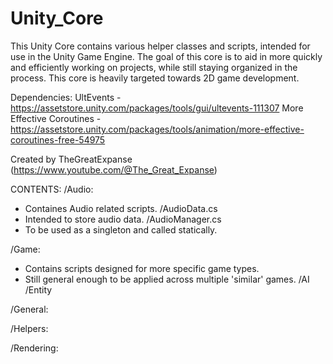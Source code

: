 # Unity_Core
This Unity Core contains various helper classes and scripts, intended for use in the Unity Game Engine.
The goal of this core is to aid in more quickly and efficiently working on projects, while still staying organized in the process.
This core is heavily targeted towards 2D game development.


Dependencies:
 UltEvents - https://assetstore.unity.com/packages/tools/gui/ultevents-111307
 More Effective Coroutines - https://assetstore.unity.com/packages/tools/animation/more-effective-coroutines-free-54975


Created by TheGreatExpanse (https://www.youtube.com/@The_Great_Expanse)



CONTENTS:
 /Audio:
  - Containes Audio related scripts.
  /AudioData.cs
   - Intended to store audio data.
  /AudioManager.cs
   - To be used as a singleton and called statically.
 
 /Game:
  - Contains scripts designed for more specific game types.
  - Still general enough to be applied across multiple 'similar' games.
  /AI
  /Entity

 /General:

 /Helpers:

 /Rendering:
